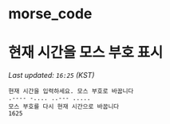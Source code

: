 # morse_code
# 현재 시간을 모스 부호 표시
<!-- MORSE_TIME_START -->
_Last updated: `16:25` (KST)_

```
현재 시간을 입력하세요. 모스 부호로 바꿉니다
.---- -.... ..--- .....
모스 부호를 다시 현재 시간으로 바꿉니다
1625
```
<!-- MORSE_TIME_END -->
